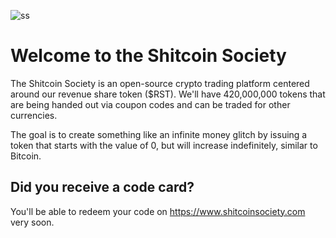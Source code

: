 ![ss](https://github.com/user-attachments/assets/f7c9919f-efd3-412f-a988-ed53d4e2b1b4)

# Welcome to the Shitcoin Society

The Shitcoin Society is an open-source crypto trading platform centered around our revenue share token ($RST). We'll have 420,000,000 tokens that are being handed out via coupon codes and can be traded for other currencies.

The goal is to create something like an infinite money glitch by issuing a token that starts with the value of 0, but will increase indefinitely, similar to Bitcoin.

## Did you receive a code card?

You'll be able to redeem your code on https://www.shitcoinsociety.com very soon.